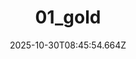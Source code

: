 ---
title: "01_gold"
description: ""
image: "/uploads/photos/1761813954659-01_gold.webp"
thumbnail: "/uploads/photos/1761813954659-01_gold-thumb.webp"
width: 6000
height: 4000
featured: false
date: 2025-10-30T08:45:54.664Z
order: 0
---